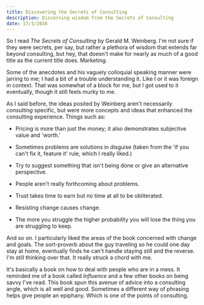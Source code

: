 ```yaml
---
title: Discovering the Secrets of Consulting
description: Discerning wisdom from the Secrets of Consulting
date: 17/3/2016
---
```


So I read *The Secrets of Consulting* by Gerald M. Weinberg. I'm not sure if they were secrets, per say, but rather a plethora of wisdom that extends far beyond consulting, but hey, that doesn't make for nearly as much of a good title as the current title does. Marketing.

Some of the anecdotes and his vaguely colloquial speaking manner were jarring to me; I had a bit of a trouble understanding it. Like I or it was foreign in context. That was somewhat of a block for me, but I got used to it eventually, though it still feels murky to me.

As I said before, the ideas posited by Weinberg aren't necessarily *consulting* specific, but were more concepts and ideas that enhanced the consulting experience. Things such as:

* Pricing is more than just the money; it also demonstrates subjective value and 'worth.'

* Sometimes problems are solutions in disguise (taken from the 'if you can't fix it, feature it' rule, which I really liked.)

* Try to suggest something that isn't being done or give an alternative perspective.

* People aren't really forthcoming about problems.

* Trust takes time to earn but no time at all to be obliterated.

* Resisting change causes change.

* The more you struggle the higher probability you will lose the thing you are struggling to keep.

And so on. I particularly liked the areas of the book concerned with change and goals. The sort-proverb about the guy traveling so he could one day stay at home, eventually finds he can't handle staying still and the reverse. I'm still thinking over that. It really struck a chord with me.

It's basically a book on how to deal with people who are in a mess. It reminded me of a book called *Influence* and a few other books on being savvy I've read. This book spun this avenue of advice into a consulting angle, which is all well and good. Sometimes a different way of phrasing helps give people an epiphany. Which is one of the points of consulting.
